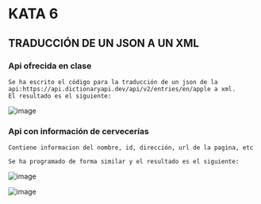 # KATA 6
 ## TRADUCCIÓN DE UN JSON A UN XML
 
  ### Api ofrecida en clase
    Se ha escrito el código para la traducción de un json de la api:https://api.dictionaryapi.dev/api/v2/entries/en/apple a xml.
    El resultado es el siguiente: 
![image](https://user-images.githubusercontent.com/100958927/213878876-6b9f8890-7a79-4107-bba5-3130bcacabcf.png)
    
  ### Api con información de cervecerías
    Contiene informacion del nombre, id, dirección, url de la pagina, etc
    
    Se ha programado de forma similar y el resultado es el siguiente:
![image](https://user-images.githubusercontent.com/100958927/213878970-40899845-1ddf-42e6-a623-55161bb97bd3.png)

![image](https://user-images.githubusercontent.com/100958927/213878984-a9e2ff87-fb60-4377-ae83-2018ff9380c1.png)

